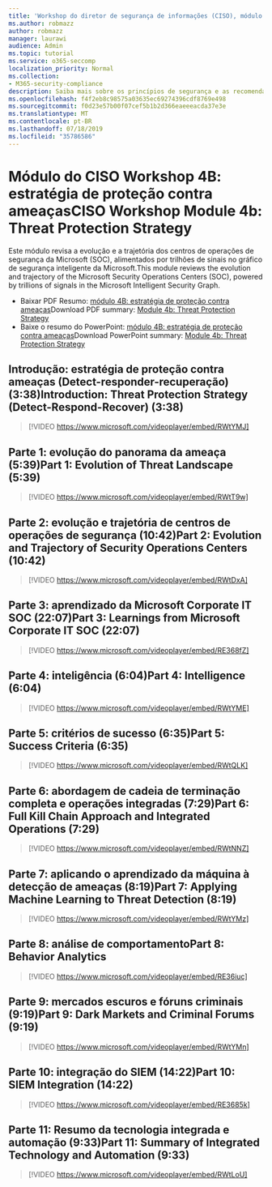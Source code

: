 ```yaml
---
title: 'Workshop do diretor de segurança de informações (CISO), módulo 4B: estratégia de proteção contra ameaças'
ms.author: robmazz
author: robmazz
manager: laurawi
audience: Admin
ms.topic: tutorial
ms.service: o365-seccomp
localization_priority: Normal
ms.collection:
- M365-security-compliance
description: Saiba mais sobre os princípios de segurança e as recomendações para modernização de segurança em sua organização.
ms.openlocfilehash: f4f2eb8c98575a03635ec69274396cdf8769e498
ms.sourcegitcommit: f0d23e57b00f07cef5b1b2d366eaeeeacda37e3e
ms.translationtype: MT
ms.contentlocale: pt-BR
ms.lasthandoff: 07/18/2019
ms.locfileid: "35786586"
---
```

# <a name="ciso-workshop-module-4b-threat-protection-strategy"></a><span data-ttu-id="1837b-103">Módulo do CISO Workshop 4B: estratégia de proteção contra ameaças</span><span class="sxs-lookup"><span data-stu-id="1837b-103">CISO Workshop Module 4b: Threat Protection Strategy</span></span> 

<span data-ttu-id="1837b-104">Este módulo revisa a evolução e a trajetória dos centros de operações de segurança da Microsoft (SOC), alimentados por trilhões de sinais no gráfico de segurança inteligente da Microsoft.</span><span class="sxs-lookup"><span data-stu-id="1837b-104">This module reviews the evolution and trajectory of the Microsoft Security Operations Centers (SOC), powered by trillions of signals in the Microsoft Intelligent Security Graph.</span></span>

- <span data-ttu-id="1837b-105">Baixar PDF Resumo: [módulo 4B: estratégia de proteção contra ameaças](media/ciso-workshop-4b-threat-protection-strategy.pdf)</span><span class="sxs-lookup"><span data-stu-id="1837b-105">Download PDF summary: [Module 4b: Threat Protection Strategy](media/ciso-workshop-4b-threat-protection-strategy.pdf)</span></span>
- <span data-ttu-id="1837b-106">Baixe o resumo do PowerPoint: [módulo 4B: estratégia de proteção contra ameaças](https://docs.microsoft.com/office365/securitycompliance/media/ciso-workshop-4b-threat-protection-strategy.pptx)</span><span class="sxs-lookup"><span data-stu-id="1837b-106">Download PowerPoint summary: [Module 4b: Threat Protection Strategy](https://docs.microsoft.com/office365/securitycompliance/media/ciso-workshop-4b-threat-protection-strategy.pptx)</span></span>

## <a name="introduction-threat-protection-strategy-detect-respond-recover-338"></a><span data-ttu-id="1837b-107">Introdução: estratégia de proteção contra ameaças (Detect-responder-recuperação) (3:38)</span><span class="sxs-lookup"><span data-stu-id="1837b-107">Introduction: Threat Protection Strategy (Detect-Respond-Recover) (3:38)</span></span>

> [!VIDEO https://www.microsoft.com/videoplayer/embed/RWtYMJ]

## <a name="part-1-evolution-of-threat-landscape-539"></a><span data-ttu-id="1837b-108">Parte 1: evolução do panorama da ameaça (5:39)</span><span class="sxs-lookup"><span data-stu-id="1837b-108">Part 1: Evolution of Threat Landscape (5:39)</span></span>

> [!VIDEO https://www.microsoft.com/videoplayer/embed/RWtT9w]

## <a name="part-2-evolution-and-trajectory-of-security-operations-centers-1042"></a><span data-ttu-id="1837b-109">Parte 2: evolução e trajetória de centros de operações de segurança (10:42)</span><span class="sxs-lookup"><span data-stu-id="1837b-109">Part 2: Evolution and Trajectory of Security Operations Centers (10:42)</span></span>

> [!VIDEO https://www.microsoft.com/videoplayer/embed/RWtDxA]

## <a name="part-3-learnings-from-microsoft-corporate-it-soc-2207"></a><span data-ttu-id="1837b-110">Parte 3: aprendizado da Microsoft Corporate IT SOC (22:07)</span><span class="sxs-lookup"><span data-stu-id="1837b-110">Part 3: Learnings from Microsoft Corporate IT SOC (22:07)</span></span>

> [!VIDEO https://www.microsoft.com/videoplayer/embed/RE368fZ]

## <a name="part-4-intelligence-604"></a><span data-ttu-id="1837b-111">Parte 4: inteligência (6:04)</span><span class="sxs-lookup"><span data-stu-id="1837b-111">Part 4: Intelligence (6:04)</span></span>

> [!VIDEO https://www.microsoft.com/videoplayer/embed/RWtYME]

## <a name="part-5-success-criteria-635"></a><span data-ttu-id="1837b-112">Parte 5: critérios de sucesso (6:35)</span><span class="sxs-lookup"><span data-stu-id="1837b-112">Part 5: Success Criteria (6:35)</span></span>

> [!VIDEO https://www.microsoft.com/videoplayer/embed/RWtQLK]

## <a name="part-6-full-kill-chain-approach-and-integrated-operations-729"></a><span data-ttu-id="1837b-113">Parte 6: abordagem de cadeia de terminação completa e operações integradas (7:29)</span><span class="sxs-lookup"><span data-stu-id="1837b-113">Part 6: Full Kill Chain Approach and Integrated Operations (7:29)</span></span>

> [!VIDEO https://www.microsoft.com/videoplayer/embed/RWtNNZ]

## <a name="part-7-applying-machine-learning-to-threat-detection-819"></a><span data-ttu-id="1837b-114">Parte 7: aplicando o aprendizado da máquina à detecção de ameaças (8:19)</span><span class="sxs-lookup"><span data-stu-id="1837b-114">Part 7: Applying Machine Learning to Threat Detection (8:19)</span></span>

> [!VIDEO https://www.microsoft.com/videoplayer/embed/RWtYMz]

## <a name="part-8-behavior-analytics"></a><span data-ttu-id="1837b-115">Parte 8: análise de comportamento</span><span class="sxs-lookup"><span data-stu-id="1837b-115">Part 8: Behavior Analytics</span></span>

> [!VIDEO https://www.microsoft.com/videoplayer/embed/RE36iuc]

## <a name="part-9-dark-markets-and-criminal-forums-919"></a><span data-ttu-id="1837b-116">Parte 9: mercados escuros e fóruns criminais (9:19)</span><span class="sxs-lookup"><span data-stu-id="1837b-116">Part 9: Dark Markets and Criminal Forums (9:19)</span></span>

> [!VIDEO https://www.microsoft.com/videoplayer/embed/RWtYMn]

## <a name="part-10-siem-integration-1422"></a><span data-ttu-id="1837b-117">Parte 10: integração do SIEM (14:22)</span><span class="sxs-lookup"><span data-stu-id="1837b-117">Part 10: SIEM Integration (14:22)</span></span>

> [!VIDEO https://www.microsoft.com/videoplayer/embed/RE3685k]

## <a name="part-11-summary-of-integrated-technology-and-automation-933"></a><span data-ttu-id="1837b-118">Parte 11: Resumo da tecnologia integrada e automação (9:33)</span><span class="sxs-lookup"><span data-stu-id="1837b-118">Part 11: Summary of Integrated Technology and Automation (9:33)</span></span>

> [!VIDEO https://www.microsoft.com/videoplayer/embed/RWtLoU]